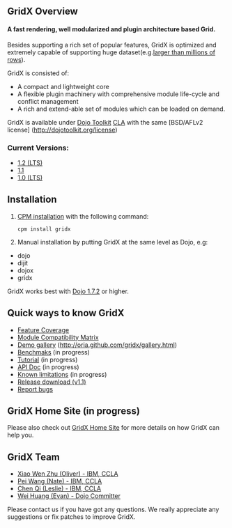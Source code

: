 ## GridX Overview

#### **A fast rendering, well modularized and plugin architecture based Grid.**

Besides supporting a rich set of popular features, GridX is optimized and extremely capable of supporting huge dataset(e.g.[larger than millions of rows]()).

GridX is consisted of:

* A compact and lightweight core
* A flexible plugin machinery with comprehensive module life-cycle and conflict management
* A rich and extend-able set of modules which can be loaded on demand.

GridX is available under [Dojo Toolkit](http://dojotoolkit.org/) [CLA](http://dojofoundation.org/about/cla) with the same [BSD/AFLv2 license] (http://dojotoolkit.org/license)

### Current Versions:
* [1.2 (LTS)](https://github.com/oria/gridx/tree/1.2)
* [1.1](https://github.com/oria/gridx/tree/1.1)
* [1.0 (LTS)](https://github.com/oria/gridx/tree/1.0)

## Installation

1.  [CPM installation](https://github.com/kriszyp/cpm) with the following command:

    ``cpm install gridx``

2.  Manual installation by putting GridX at the same level as Dojo, e.g:
 * dojo 
 * dijit
 * dojox
 * gridx

GridX works best with [Dojo 1.7.2](http://download.dojotoolkit.org/release-1.7.2/) or higher.


## Quick ways to know GridX

* [Feature Coverage](https://docs.google.com/spreadsheet/pub?key=0AgR1KOpszcsZdF9ZbW5hWFdYUFAzdjdhZi1xcGMwUVE&gid=1)
* [Module Compatibility Matrix](https://docs.google.com/spreadsheet/pub?key=0AgR1KOpszcsZdF9ZbW5hWFdYUFAzdjdhZi1xcGMwUVE&gid=0)
* [Demo gallery]() (http://oria.github.com/gridx/gallery.html)
* [Benchmaks]() (in progress)
* [Tutorial](https://github.com/oria/gridx/wiki) (in progress)
* [API Doc](http://oria.github.com/gridx/apidoc/index.html) (in progress)
* [Known limitations]() (in progress)
* [Release download (v1.1)](https://github.com/oria/gridx/zipball/1.1)
* [Report bugs](https://github.com/oria/gridx/issues/new)


## GridX Home Site (in progress)
Please also check out [GridX Home Site](http://oria.github.com/gridx) for more details on how GridX can help you.


## GridX Team
* [Xiao Wen Zhu (Oliver) - IBM, CCLA](mailto:zhuxw1984@gmail.com)
* [Pei Wang (Nate) - IBM, CCLA](mailto:supnate@gmail.com)
* [Chen Qi (Leslie) - IBM, CCLA](mailto:yurychika@gmail.com)
* [Wei Huang (Evan) -  Dojo Committer](mailto:evanhuangwei@gmail.com)

Please contact us if you have got any questions. We really appreciate any suggestions or fix patches to improve GridX.
